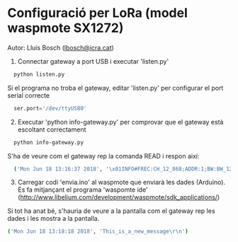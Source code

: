 # Configuració per LoRa (model waspmote SX1272)
Autor: Lluís Bosch (lbosch@icra.cat)

1. Connectar gateway a port USB i executar 'listen.py'
  ```bash
    python listen.py
  ```
  Si el programa no troba el gateway, editar 'listen.py' per configurar el port serial correcte
  ```python
    ser.port='/dev/ttyUSB0'
  ```

2. Executar 'python info-gateway.py' per comprovar que el gateway està escoltant correctament
  ```bash
    python info-gateway.py
  ```
S'ha de veure com el gateway rep la comanda READ i respon així:
```bash
  ('Mon Jun 18 13:16:37 2018', '\x01INFO#FREC:CH_12_868;ADDR:1;BW:BW_125;CR:CR_5;SF:SF_12;SNR:0;RSSI:-110;RSSI_PACKET:119;VER:0.13\r\n27C0\x04')
```

3. Carregar codi 'envia.ino' al waspmote que enviarà les dades (Arduino).
Es fa mitjançant el programa 'waspomte ide' (http://www.libelium.com/development/waspmote/sdk_applications/)

Si tot ha anat bé, s'hauria de veure a la pantalla com el gateway rep les dades i les mostra a la pantalla.

```bash
('Mon Jun 18 13:18:18 2018', 'This_is_a_new_message\r\n')
```
